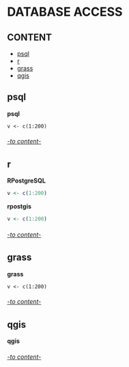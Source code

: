 # DATABASE ACCESS

## CONTENT 

* [psql](#psql)
* [r](#r)
* [grass](#grass)
* [qgis](#qgis)


## psql

**psql**  
```psql
v <- c(1:200) 
```

###### [-to content-](#content)

## r

**RPostgreSQL**  
```R
v <- c(1:200) 
```

**rpostgis**  
```R
v <- c(1:200) 
```



###### [-to content-](#content)

## grass

**grass**  
```grass
v <- c(1:200) 
```

###### [-to content-](#content)

## qgis

**qgis**  


###### [-to content-](#content)

